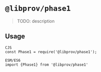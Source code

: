 # `@libprov/phase1`

> TODO: description

## Usage

```
CJS
const Phase1 = require('@libprov/phase1');

ESM/ES6
import {Phase1} from '@libprov/phase1'
```

